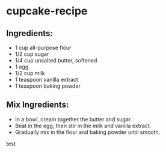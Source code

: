 # cupcake-recipe

## Ingredients:
- 1 cup all-purpose flour
- 1/2 cup sugar
- 1/4 cup unsalted butter, softened
- 1 egg
- 1/2 cup milk
- 1 teaspoon vanilla extract
- 1 teaspoon baking powder

## Mix Ingredients:
- In a bowl, cream together the butter and sugar.
- Beat in the egg, then stir in the milk and vanilla extract.
- Gradually mix in the flour and baking powder until smooth.

test